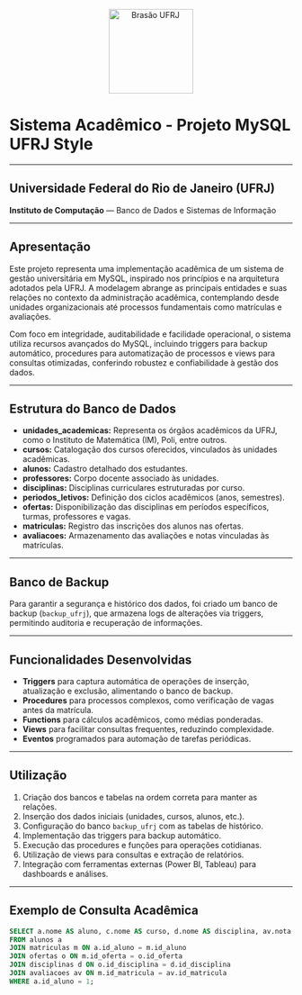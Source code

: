 <p align="center">
  <img src="./972c67f5-43e1-4646-8b8c-245944607596.png" alt="Brasão UFRJ" width="150"/>
</p>

# Sistema Acadêmico - Projeto MySQL UFRJ Style

---

## Universidade Federal do Rio de Janeiro (UFRJ)  
**Instituto de Computação** — Banco de Dados e Sistemas de Informação  

---

## Apresentação

Este projeto representa uma implementação acadêmica de um sistema de gestão universitária em MySQL, inspirado nos princípios e na arquitetura adotados pela UFRJ. A modelagem abrange as principais entidades e suas relações no contexto da administração acadêmica, contemplando desde unidades organizacionais até processos fundamentais como matrículas e avaliações.

Com foco em integridade, auditabilidade e facilidade operacional, o sistema utiliza recursos avançados do MySQL, incluindo triggers para backup automático, procedures para automatização de processos e views para consultas otimizadas, conferindo robustez e confiabilidade à gestão dos dados.

---

## Estrutura do Banco de Dados

- **unidades_academicas:** Representa os órgãos acadêmicos da UFRJ, como o Instituto de Matemática (IM), Poli, entre outros.
- **cursos:** Catalogação dos cursos oferecidos, vinculados às unidades acadêmicas.
- **alunos:** Cadastro detalhado dos estudantes.
- **professores:** Corpo docente associado às unidades.
- **disciplinas:** Disciplinas curriculares estruturadas por curso.
- **periodos_letivos:** Definição dos ciclos acadêmicos (anos, semestres).
- **ofertas:** Disponibilização das disciplinas em períodos específicos, turmas, professores e vagas.
- **matriculas:** Registro das inscrições dos alunos nas ofertas.
- **avaliacoes:** Armazenamento das avaliações e notas vinculadas às matrículas.

---

## Banco de Backup

Para garantir a segurança e histórico dos dados, foi criado um banco de backup (`backup_ufrj`), que armazena logs de alterações via triggers, permitindo auditoria e recuperação de informações.

---

## Funcionalidades Desenvolvidas

- **Triggers** para captura automática de operações de inserção, atualização e exclusão, alimentando o banco de backup.
- **Procedures** para processos complexos, como verificação de vagas antes da matrícula.
- **Functions** para cálculos acadêmicos, como médias ponderadas.
- **Views** para facilitar consultas frequentes, reduzindo complexidade.
- **Eventos** programados para automação de tarefas periódicas.

---

## Utilização

1. Criação dos bancos e tabelas na ordem correta para manter as relações.
2. Inserção dos dados iniciais (unidades, cursos, alunos, etc.).
3. Configuração do banco `backup_ufrj` com as tabelas de histórico.
4. Implementação das triggers para backup automático.
5. Execução das procedures e funções para operações cotidianas.
6. Utilização de views para consultas e extração de relatórios.
7. Integração com ferramentas externas (Power BI, Tableau) para dashboards e análises.

---

## Exemplo de Consulta Acadêmica

```sql
SELECT a.nome AS aluno, c.nome AS curso, d.nome AS disciplina, av.nota
FROM alunos a
JOIN matriculas m ON a.id_aluno = m.id_aluno
JOIN ofertas o ON m.id_oferta = o.id_oferta
JOIN disciplinas d ON o.id_disciplina = d.id_disciplina
JOIN avaliacoes av ON m.id_matricula = av.id_matricula
WHERE a.id_aluno = 1;
